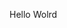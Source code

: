 Hello Wolrd
































































































































































































































































































































































































